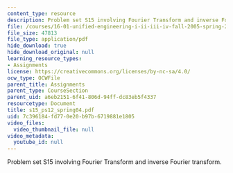 ```yaml
---
content_type: resource
description: Problem set S15 involving Fourier Transform and inverse Fourier transform.
file: /courses/16-01-unified-engineering-i-ii-iii-iv-fall-2005-spring-2006/7c396184fd770e20b97b6719881e1805_s15_ps12_spring04.pdf
file_size: 47813
file_type: application/pdf
hide_download: true
hide_download_original: null
learning_resource_types:
- Assignments
license: https://creativecommons.org/licenses/by-nc-sa/4.0/
ocw_type: OCWFile
parent_title: Assignments
parent_type: CourseSection
parent_uid: a6eb2151-6f41-806d-94ff-dc83eb5f4337
resourcetype: Document
title: s15_ps12_spring04.pdf
uid: 7c396184-fd77-0e20-b97b-6719881e1805
video_files:
  video_thumbnail_file: null
video_metadata:
  youtube_id: null
---
```

Problem set S15 involving Fourier Transform and inverse Fourier transform.